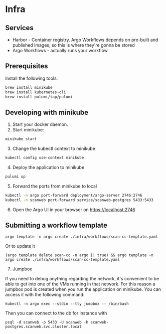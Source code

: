 # Infra

## Services

- Harbor - Container registry. Argo Workflows depends on pre-built and published images, so this is where they're gonna be stored
- Argo Workflows - actually runs your workflow

## Prerequisites

Install the following tools:

```bash
brew install minikube
brew install kubernetes-cli
brew install pulumi/tap/pulumi
```

## Developing with minikube

1. Start your docker daemon.
2. Start minikube:

```bash
minikube start
```

3. Change the kubectl context to minikube

```bash
kubectl config use-context minikube
```

4. Deploy the application to minikube

```bash
pulumi up
```

5. Forward the ports from minikube to local

```bash
kubectl -n argo port-forward deployment/argo-server 2746:2746
kubectl -n scanweb port-forward service/scanweb-postgres 5433:5433
```

6. Open the Argo UI in your browser on [https://localhost:2746](https://localhost:2746)

## Submitting a workflow template

```shell
argo template -n argo create ./infra/workflows/scan-cc-template.yaml
```

Or to update it

```shell
(argo template delete scan-cc -n argo || true) && argo template -n argo create ./infra/workflows/scan-cc-template.yaml
```

7. Jumpbox

If you need to debug anything regarding the network, it's convenient to be able to get into one of the VMs running in that network.
For this reason a jumpbox pod is created when you run the application on minikube. You can access it with the following command:

```shell
kubectl -n argo exec --stdin --tty jumpbox -- /bin/bash
```

Then you can connect to the db for instance with

```shell
psql -d scanweb -p 5433 -U scanweb -h scanweb-postgres.scanweb.svc.cluster.local
```
